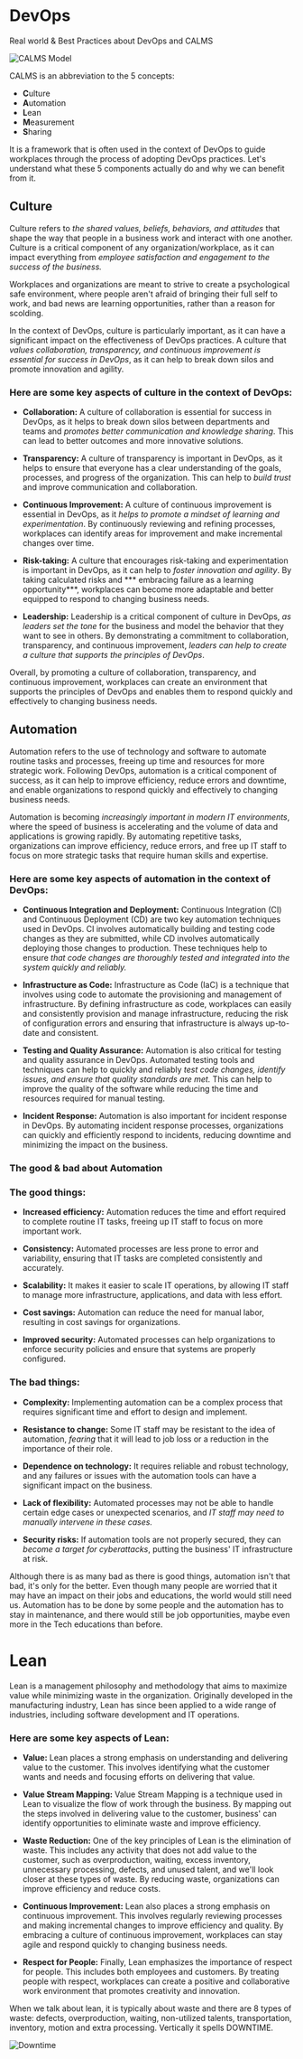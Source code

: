 # DevOps
Real world &amp; Best Practices about DevOps and CALMS 

 ![CALMS Model ](https://www.devopsgroup.com/wp-content/uploads/2014/08/devopsgroup_blog_CALMS_model.jpg)

 CALMS is an abbreviation to the 5 concepts:
 - **C**ulture
 - **A**utomation
 - **L**ean
 - **M**easurement
 - **S**haring
 
 It is a framework that is often used in the context of DevOps to guide workplaces through the process of adopting DevOps practices. Let's understand what these 5 components actually do and why we can benefit from it.

## Culture

Culture refers to *the shared values, beliefs, behaviors, and attitudes* that shape the way that people in a business work and interact with one another. Culture is a critical component of any organization/workplace, as it can impact everything from *employee satisfaction and engagement to the success of the business.*

Workplaces and organizations are meant to strive to create a psychological safe environment, where people aren't afraid of bringing their full self to work, and bad news are learning opportunities, rather than a reason for scolding. 

In the context of DevOps, culture is particularly important, as it can have a significant impact on the effectiveness of DevOps practices. A culture that *values collaboration, transparency, and continuous improvement is essential for success in DevOps*, as it can help to break down silos and promote innovation and agility.

### Here are some key aspects of culture in the context of DevOps:

- **Collaboration:** A culture of collaboration is essential for success in DevOps, as it helps to break down silos between departments and teams and *promotes better communication and knowledge sharing*. This can lead to better outcomes and more innovative solutions.

- **Transparency:** A culture of transparency is important in DevOps, as it helps to ensure that everyone has a clear understanding of the goals, processes, and progress of the organization. This can help to *build trust* and improve communication and collaboration.

- **Continuous Improvement:** A culture of continuous improvement is essential in DevOps, as it *helps to promote a mindset of learning and experimentation*. By continuously reviewing and refining processes, workplaces can identify areas for improvement and make incremental changes over time.

- **Risk-taking:** A culture that encourages risk-taking and experimentation is important in DevOps, as it can help to *foster innovation and agility*. By taking calculated risks and *** embracing failure as a learning opportunity***, workplaces can become more adaptable and better equipped to respond to changing business needs.

- **Leadership:** Leadership is a critical component of culture in DevOps, *as leaders set the tone* for the business and model the behavior that they want to see in others. By demonstrating a commitment to collaboration, transparency, and continuous improvement, *leaders can help to create a culture that supports the principles of DevOps*.

Overall, by promoting a culture of collaboration, transparency, and continuous improvement, workplaces can create an environment that supports the principles of DevOps and enables them to respond quickly and effectively to changing business needs.

## Automation

Automation refers to the use of technology and software to automate routine tasks and processes, freeing up time and resources for more strategic work. Following DevOps, automation is a critical component of success, as it can help to improve efficiency, reduce errors and downtime, and enable organizations to respond quickly and effectively to changing business needs.

Automation is becoming *increasingly important in modern IT environments*, where the speed of business is accelerating and the volume of data and applications is growing rapidly. By automating repetitive tasks, organizations can improve efficiency, reduce errors, and free up IT staff to focus on more strategic tasks that require human skills and expertise.

### Here are some key aspects of automation in the context of DevOps:


- **Continuous Integration and Deployment:** Continuous Integration (CI) and Continuous Deployment (CD) are two key automation techniques used in DevOps. CI involves automatically building and testing code changes as they are submitted, while CD involves automatically deploying those changes to production. These techniques help to ensure *that code changes are thoroughly tested and integrated into the system quickly and reliably.*

- **Infrastructure as Code:** Infrastructure as Code (IaC) is a technique that involves using code to automate the provisioning and management of infrastructure. By defining infrastructure as code, workplaces can easily and consistently provision and manage infrastructure, reducing the risk of configuration errors and ensuring that infrastructure is always up-to-date and consistent.

- **Testing and Quality Assurance:** Automation is also critical for testing and quality assurance in DevOps. Automated testing tools and techniques can help to quickly and reliably *test code changes, identify issues, and ensure that quality standards are met.* This can help to improve the quality of the software while reducing the time and resources required for manual testing.

- **Incident Response:** Automation is also important for incident response in DevOps. By automating incident response processes, organizations can quickly and efficiently respond to incidents, reducing downtime and minimizing the impact on the business.


### The good & bad about Automation

### The good things:

- **Increased efficiency:** Automation reduces the time and effort required to complete routine IT tasks, freeing up IT staff to focus on more important work.

- **Consistency:** Automated processes are less prone to error and variability, ensuring that IT tasks are completed consistently and accurately.

- **Scalability:** It makes it easier to scale IT operations, by allowing IT staff to manage more infrastructure, applications, and data with less effort.

- **Cost savings:** Automation can reduce the need for manual labor, resulting in cost savings for organizations.

- **Improved security:** Automated processes can help organizations to enforce security policies and ensure that systems are properly configured.

### The bad things:

- **Complexity:** Implementing automation can be a complex process that requires significant time and effort to design and implement.

- **Resistance to change:** Some IT staff may be resistant to the idea of automation, *fearing* that it will lead to job loss or a reduction in the importance of their role.

- **Dependence on technology:** It requires reliable and robust technology, and any failures or issues with the automation tools can have a significant impact on the business.

- **Lack of flexibility:** Automated processes may not be able to handle certain edge cases or unexpected scenarios, and *IT staff may need to manually intervene in these cases.*

- **Security risks:** If automation tools are not properly secured, they can *become a target for cyberattacks*, putting the business' IT infrastructure at risk.

Although there is as many bad as there is good things, automation isn't that bad, it's only for the better. Even though many people are worried that it may have an impact on their jobs and educations, the world would still need us. Automation has to be done by some people and the automation has to stay in maintenance, and there would still be job opportunities, maybe even more in the Tech educations than before.


# Lean

Lean is a management philosophy and methodology that aims to maximize value while minimizing waste in the organization. Originally developed in the manufacturing industry, Lean has since been applied to a wide range of industries, including software development and IT operations.

### Here are some key aspects of Lean:

- **Value:** Lean places a strong emphasis on understanding and delivering value to the customer. This involves identifying what the customer wants and needs and focusing efforts on delivering that value.

- **Value Stream Mapping:** Value Stream Mapping is a technique used in Lean to visualize the flow of work through the business. By mapping out the steps involved in delivering value to the customer, business' can identify opportunities to eliminate waste and improve efficiency.

- **Waste Reduction:** One of the key principles of Lean is the elimination of waste. This includes any activity that does not add value to the customer, such as overproduction, waiting, excess inventory, unnecessary processing, defects, and unused talent, and we'll look closer at these types of waste. By reducing waste, organizations can improve efficiency and reduce costs. 

- **Continuous Improvement:** Lean also places a strong emphasis on continuous improvement. This involves regularly reviewing processes and making incremental changes to improve efficiency and quality. By embracing a culture of continuous improvement, workplaces can stay agile and respond quickly to changing business needs.

- **Respect for People:** Finally, Lean emphasizes the importance of respect for people. This includes both employees and customers. By treating people with respect, workplaces can create a positive and collaborative work environment that promotes creativity and innovation.

When we talk about lean, it is typically about waste and there are 8 types of waste: defects, overproduction, waiting, non-utilized talents, transportation, inventory, motion and extra processing. Vertically it spells DOWNTIME. 

 ![Downtime ](https://agilemercurial.files.wordpress.com/2019/02/downtime.png)

 












